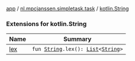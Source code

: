 [app](../../index.md) / [nl.mpcjanssen.simpletask.task](../index.md) / [kotlin.String](.)

### Extensions for kotlin.String

| Name | Summary |
|---|---|
| [lex](lex.md) | `fun `[`String`](https://kotlinlang.org/api/latest/jvm/stdlib/kotlin/-string/index.html)`.lex(): `[`List`](https://kotlinlang.org/api/latest/jvm/stdlib/kotlin.collections/-list/index.html)`<`[`String`](https://kotlinlang.org/api/latest/jvm/stdlib/kotlin/-string/index.html)`>` |
